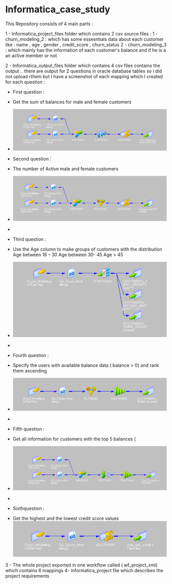 # Informatica_case_study
This Repository consists of 4 main parts  : 

1 - Informatica_project_files folder which contains 2 csv source files : 
      1 - churn_modeling_2 : which has some essesntials data about each customer like : name , age , gender , credit_score , churn_status
      2 - churn_modeling_3 : which mainly has the information of each customer's balance and if he is a an active member or not 

2 - Informatica_output_files folder which contains 4 csv files contains the output .. there are output for 2 questions in oracle database tables so i did not upload rthem but I have a screenshot of each mapping which I created for each question :


- First question :
- Get the sum of balances for male and female customers
- 
  ![informatica_task1](https://github.com/omarramadan22/Informatica_case_study/blob/main/informatica_output_files/informatica_task1.PNG)

- Second question :
- The number of Active male and female customers 
-  ![informatica_task2](https://github.com/omarramadan22/Informatica_case_study/blob/main/informatica_output_files/informaica_task2.PNG)
-  
- Third question :
-  Use the Age column to make groups of customers with the distribution  
  Age between 18 – 30 
  Age between 30- 45 
  Age > 45 
-  ![informatica_task3](https://github.com/omarramadan22/Informatica_case_study/blob/main/informatica_output_files/informatica_task3.PNG)
-  
- Fourth question :
-  Specify the users with available balance data ( balance > 0) and rank 
  them ascending
-  ![informatica_task4](https://github.com/omarramadan22/Informatica_case_study/blob/main/informatica_output_files/informatica_task4.PNG)
-  
- Fifth question :
-  Get all information for customers with the top 5 balances (
-  ![informatica_task5](https://github.com/omarramadan22/Informatica_case_study/blob/main/informatica_output_files/informatica_task5.PNG)
-  
- Sixthquestion :
- Get the highest and the lowest credit score values
 ![informatica_task6](https://github.com/omarramadan22/Informatica_case_study/blob/main/informatica_output_files/informatica_task6.PNG)

3 - The whole project exported in one workflow called ( wf_project_xml) which contains 6 mappings
4- informatica_project file which describes the project requirements 
